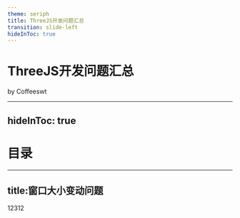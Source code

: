 ```yaml
---
theme: seriph
title: ThreeJS开发问题汇总
transition: slide-left
hideInToc: true
---
```


# ThreeJS开发问题汇总

by Coffeeswt

---
hideInToc: true
---


# 目录
<Toc />

---
title:窗口大小变动问题
---

12312
